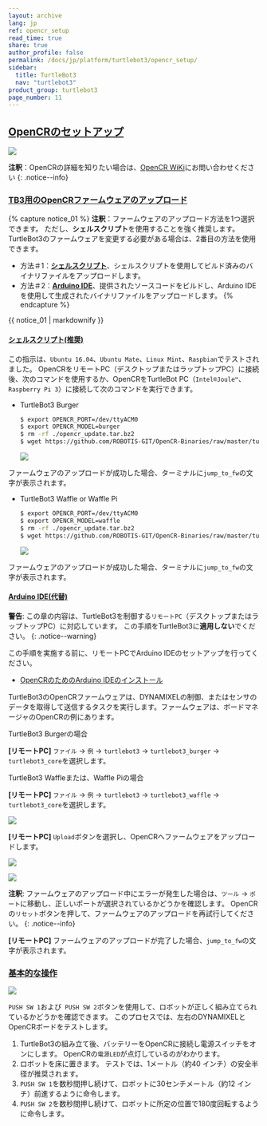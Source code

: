 ```yaml
---
layout: archive
lang: jp
ref: opencr_setup
read_time: true
share: true
author_profile: false
permalink: /docs/jp/platform/turtlebot3/opencr_setup/
sidebar:
  title: TurtleBot3
  nav: "turtlebot3"
product_group: turtlebot3
page_number: 11
---
```


<div style="counter-reset: h1 6"></div>
<div style="counter-reset: h2 2"></div>

<!--[dummy Header 1]>
  <h1 id="setup"><a href="#setup">Setup</a></h1>
<![end dummy Header 1]-->

## [OpenCRのセットアップ](#opencr-setup)

![](/assets/images/platform/turtlebot3/software/remote_pc_and_turtlebot.png)

**注釈**：OpenCRの詳細を知りたい場合は、[OpenCR WiKi][opencr]にお問い合わせください
{: .notice--info}

### [TB3用のOpenCRファームウェアのアップロード](#opencr-firmware-upload-for-tb3)

{% capture notice_01 %}
**注釈**：ファームウェアのアップロード方法を1つ選択できます。 ただし、**シェルスクリプト**を使用することを強く推奨します。 TurtleBot3のファームウェアを変更する必要がある場合は、2番目の方法を使用できます。
- 方法＃1：[**シェルスクリプト**](＃shell-script)、シェルスクリプトを使用してビルド済みのバイナリファイルをアップロードします。
- 方法＃2：[**Arduino IDE**](＃arduino-ide)、提供されたソースコードをビルドし、Arduino IDEを使用して生成されたバイナリファイルをアップロードします。
{% endcapture %}

<div class="notice--info">{{ notice_01 | markdownify }}</div>

#### [シェルスクリプト(推奨)](#recommended-shell-script)

この指示は、`Ubuntu 16.04`、`Ubuntu Mate`、`Linux Mint`、`Raspbian`でテストされました。 OpenCRをリモートPC（デスクトップまたはラップトップPC）に接続後、次のコマンドを使用するか、OpenCRをTurtleBot PC（`Intel®Joule™`、`Raspberry Pi 3`）に接続して次のコマンドを実行できます。

- TurtleBot3 Burger

  ``` bash
  $ export OPENCR_PORT=/dev/ttyACM0
  $ export OPENCR_MODEL=burger
  $ rm -rf ./opencr_update.tar.bz2
  $ wget https://github.com/ROBOTIS-GIT/OpenCR-Binaries/raw/master/turtlebot3/ROS1/latest/opencr_update.tar.bz2 && tar -xvf opencr_update.tar.bz2 && cd ./opencr_update && ./update.sh $OPENCR_PORT $OPENCR_MODEL.opencr && cd ..
  ```

  ![](/assets/images/platform/turtlebot3/opencr/shell01.png)

ファームウェアのアップロードが成功した場合、ターミナルに`jump_to_fw`の文字が表示されます。

- TurtleBot3 Waffle or Waffle Pi

  ``` bash
  $ export OPENCR_PORT=/dev/ttyACM0
  $ export OPENCR_MODEL=waffle
  $ rm -rf ./opencr_update.tar.bz2
  $ wget https://github.com/ROBOTIS-GIT/OpenCR-Binaries/raw/master/turtlebot3/ROS1/latest/opencr_update.tar.bz2 && tar -xvf opencr_update.tar.bz2 && cd ./opencr_update && ./update.sh $OPENCR_PORT $OPENCR_MODEL.opencr && cd ..
  ```

  ![](/assets/images/platform/turtlebot3/opencr/shell02.png)

ファームウェアのアップロードが成功した場合、ターミナルに`jump_to_fw`の文字が表示されます。

#### [Arduino IDE(代替) ](#alternative-arduino-ide)

**警告**: この章の内容は、TurtleBot3を制御する`リモートPC`（デスクトップまたはラップトップPC）に対応しています。 この手順をTurtleBot3に**適用しない**でください。
{: .notice--warning}

この手順を実施する前に、リモートPCでArduino IDEのセットアップを行ってください。

  - [OpenCRのためのArduino IDEのインストール][install_arduino_ide_for_opencr]

TurtleBot3のOpenCRファームウェアは、DYNAMIXELの制御、またはセンサのデータを取得して送信するタスクを実行します。ファームウェアは、ボードマネージャのOpenCRの例にあります。

TurtleBot3 Burgerの場合

**[リモートPC]** `ファイル` → `例` → `turtlebot3` → `turtlebot3_burger` → `turtlebot3_core`を選択します。

TurtleBot3 Waffleまたは、Waffle Piの場合

**[リモートPC]** `ファイル` → `例` → `turtlebot3` → `turtlebot3_waffle` → `turtlebot3_core`を選択します。

![](/assets/images/platform/turtlebot3/opencr/o1.png)

**[リモートPC]** `Upload`ボタンを選択し、OpenCRへファームウェアをアップロードします。

![](/assets/images/platform/turtlebot3/opencr/o2.png)

![](/assets/images/platform/turtlebot3/opencr/o3.png)

**注釈**: ファームウェアのアップロード中にエラーが発生した場合は、`ツール` → `ポート`に移動し、正しいポートが選択されているかどうかを確認します。 OpenCRの`リセット`ボタンを押して、ファームウェアのアップロードを再試行してください。
{: .notice--info}
  
**[リモートPC]** ファームウェアのアップロードが完了した場合、`jump_to_fw`の文字が表示されます。

### [基本的な操作](#basic-operation)

![](/assets/images/platform/turtlebot3/opencr/opencr_models.png)

`PUSH SW 1`および` PUSH SW 2`ボタンを使用して、ロボットが正しく組み立てられているかどうかを確認できます。 このプロセスでは、左右のDYNAMIXELとOpenCRボードをテストします。

1. TurtleBot3の組み立て後、バッテリーをOpenCRに接続し電源スイッチをオンにします。 OpenCRの`電源LED`が点灯しているのがわかります。
2. ロボットを床に置きます。 テストでは、1メートル（約40 インチ）の安全半径が推奨されます。
3. `PUSH SW 1`を数秒間押し続けて、ロボットに30センチメートル（約12 インチ）前進するように命令します。
4. `PUSH SW 2`を数秒間押し続けて、ロボットに所定の位置で180度回転するように命令します。

[opencr]: /docs/en/parts/controller/opencr10/
[install_arduino_ide_for_opencr]: /docs/en/parts/controller/opencr10/#arduino-ide
